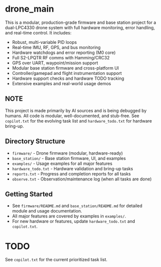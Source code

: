 # drone_main

This is a modular, production-grade firmware and base station project for a dual-LPC4330 drone system with full hardware monitoring, error handling, and real-time control. It includes:
- Robust, multi-variable PID loops
- Real-time IMU, RF, GPS, and bus monitoring
- Hardware watchdogs and error reporting (M0 core)
- Full S2-LPQTR RF comms with Hamming/CRC32
- GPS over UART, waypoint/mission support
- Modular base station firmware and cross-platform UI
- Controller/gamepad and flight instrumentation support
- Hardware support checks and hardware TODO tracking
- Extensive examples and real-world usage demos

## NOTE
This project is made primarily by AI sources and is being debugged by humans. All code is modular, well-documented, and stub-free. See `copilot.txt` for the evolving task list and `hardware_todo.txt` for hardware bring-up.

## Directory Structure
- `firmware/` - Drone firmware (modular, hardware-ready)
- `base_station/` - Base station firmware, UI, and examples
- `examples/` - Usage examples for all major features
- `hardware_todo.txt` - Hardware validation and bring-up tasks
- `reports.txt` - Progress and completion reports for all tasks
- `observe.txt` - Observation/maintenance log (when all tasks are done)

## Getting Started
- See `firmware/README.md` and `base_station/README.md` for detailed module and usage documentation.
- All major features are covered by examples in `examples/`.
- For new hardware or features, update `hardware_todo.txt` and `copilot.txt`.

# TODO
See `copilot.txt` for the current prioritized task list.